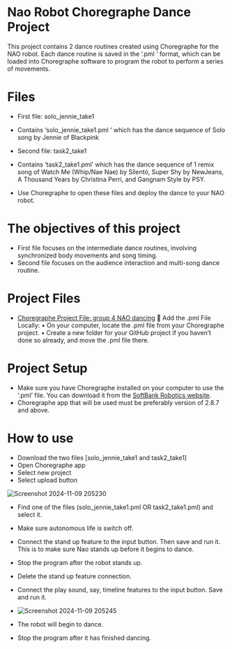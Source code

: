 # Nao Robot Choregraphe Dance Project

This project contains 2 dance routines created using Choregraphe for the NAO robot. Each dance routine is saved in the ‘.pml ‘ format, which can be loaded into Choregraphe software to program the robot to perform a series of movements. 

# Files

-	First file: solo_jennie_take1
-	Contains ‘solo_jennie_take1.pml ‘ which has the dance sequence of Solo song by Jennie of Blackpink

-	Second file: task2_take1
-	Contains ‘task2_take1.pml’  which has the dance sequence of 1 remix song of Watch Me (Whip/Nae Nae) by Silentó, Super Shy by NewJeans, A Thousand Years by Christina Perri, and Gangnam Style by PSY.

-	Use Choregraphe to open these files and deploy the dance to your NAO robot.

# The objectives of this project

-	First file focuses on the intermediate dance routines, involving synchronized body movements and song timing.
-	Second file focuses on the audience interaction and multi-song dance routine.

# Project Files

- [Choregraphe Project File: group 4 NAO dancing](path/to/your_file.pml)  
Add the .pml File Locally:
•	On your computer, locate the .pml file from your Choregraphe project.
•	Create a new folder for your GitHub project if you haven’t done so already, and move the .pml file there.

# Project Setup

-	Make sure you have Choregraphe installed on your computer to use the ‘.pml’ file. You can download it from the [SoftBank Robotics website](https://www.softbankrobotics.com/emea/en/nao). 
-	Choregraphe app that will be used must be preferably version of 2.8.7 and above.

# How to use

-	Download the two files [solo_jennie_take1 and task2_take1]
-	Open Choregraphe app
-	Select new project
-	Select upload button

![Screenshot 2024-11-09 205230](https://github.com/user-attachments/assets/aae8107d-e6c6-44c7-9069-3ce8968af3ff)

-	Find one of the files (solo_jennie_take1.pml OR task2_take1.pml) and select it.

-	Make sure autonomous life is switch off.

-	Connect the stand up feature to the input button. Then save and run it. This is to make sure Nao stands up before it begins to dance.

-	Stop the program after the robot stands up.

-	Delete the stand up feature connection.

-	Connect the play sound, say, timeline features to the input button. Save and run it. 

-	 ![Screenshot 2024-11-09 205245](https://github.com/user-attachments/assets/a5dbb80d-5404-46ee-b52a-082229fa0d2f)

-	The robot will begin to dance. 

-	Stop the program after it has finished dancing.
